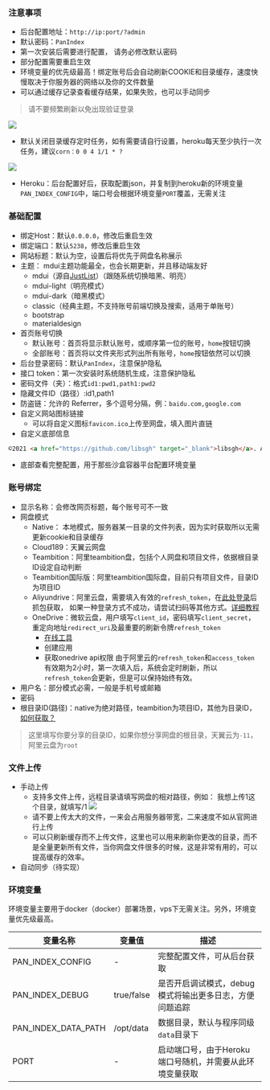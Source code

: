 ### 注意事项
- 后台配置地址：`http://ip:port/?admin`
- 默认密码：`PanIndex`
- 第一次安装后需要进行配置， 请务必修改默认密码
- 部分配置需要重启生效
- 环境变量的优先级最高！绑定账号后会自动刷新COOKIE和目录缓存，速度快慢取决于你服务器的网络以及你的文件数量
- 可以通过缓存记录查看缓存结果，如果失败，也可以手动同步
> 请不要频繁刷新以免出现验证登录

![](_images/cache-record.png)
- 默认关闭目录缓存定时任务，如有需要请自行设置，heroku每天至少执行一次任务，建议`corn：0 0 4 1/1 * ?`

![](_images/cron.png)

- Heroku：后台配置好后，获取配置json，并复制到heroku新的环境变量`PAN_INDEX_CONFIG`中，端口号会根据环境变量`PORT`覆盖，无需关注

### 基础配置
* 绑定Host：默认`0.0.0.0`，修改后重启生效
* 绑定端口：默认`5238`，修改后重启生效
* 网站标题：默认为空，设置后将优先于网盘名称展示
* 主题： mdui主题功能最全，也会长期更新，并且移动端友好
    * mdui（源自[JustList](https://github.com/txperl/JustList)）（跟随系统切换暗黑、明亮）
    * mdui-light（明亮模式）
    * mdui-dark（暗黑模式）
    * classic（经典主题，不支持账号前端切换及搜索，适用于单账号）
    * bootstrap
    * materialdesign
* 首页账号切换
    * 默认账号：首页将显示默认账号，或顺序第一位的账号，`home`按钮切换
    * 全部账号：首页将以文件夹形式列出所有账号，`home`按钮依然可以切换
* 后台登录密码：默认`PanIndex`，注意保护隐私
* 接口 token：第一次安装时系统随机生成，注意保护隐私
* 密码文件（夹）：格式`id1:pwd1,path1:pwd2`
* 隐藏文件ID（路径）:id1,path1
* 防盗链：允许的 Referrer，多个逗号分隔，例：`baidu.com,google.com`
* 自定义网站图标链接
    * 可以将自定义图标`favicon.ico`上传至网盘，填入图片直链
* 自定义底部信息

```html
©2021 <a href="https://github.com/libsgh" target="_blank">libsgh</a>. All rights reserved.
```
* 底部查看完整配置，用于那些沙盒容器平台配置环境变量

### 账号绑定
- 显示名称：会修改网页标题，每个账号可不一致
- 网盘模式
    - Native： 本地模式，服务器某一目录的文件列表，因为实时获取所以无需更新cookie和目录缓存
    - Cloud189：天翼云网盘
    - Teambition：阿里teambition盘，包括个人网盘和项目文件，依据根目录ID设定自动判断
    - Teambition国际版：阿里teambition国际盘，目前只有项目文件，目录ID为项目ID
    - Aliyundrive：阿里云盘，需要填入有效的`refresh_token`，在[此处登录](https://passport.aliyundrive.com/mini_login.htm?lang=zh_cn&appName=aliyun_drive&appEntrance=web)后抓包获取，
        如果一种登录方式不成功，请尝试扫码等其他方式。[详细教程](https://blog.deepfal.cn/index.php/archives/890)
    - OneDrive：微软云盘，用户填写`client_id`，密码填写`client_secret`，重定向地址`redirect_uri`及最重要的刷新令牌`refresh_token`
        - [在线工具](https://mgaa.noki.workers.dev/)
        - 创建应用
        - 获取onedrive api权限
    由于阿里云的`refresh_token`和`access_token`有效期为2小时，第一次填入后，系统会定时刷新，所以`refresh_token`会更新，但是可以保持始终有效。
- 用户名：部分模式必需，一般是手机号或邮箱
- 密码
- 根目录ID(路径)：native为绝对路径，teambition为项目ID，其他为目录ID，[如何获取？](https://libsgh.github.io/PanIndex/#/question?id=%e5%a6%82%e4%bd%95%e8%8e%b7%e5%8f%96%e7%9b%ae%e5%bd%95id%ef%bc%9f)
> 这里填写你要分享的目录ID，如果你想分享网盘的根目录，天翼云为`-11`，阿里云盘为`root`

### 文件上传
* 手动上传
    * 支持多文件上传，远程目录请填写网盘的相对路径，例如：
        我想上传1这个目录，就填写/1
    ![](_images/upload-remote-dir.jpg)
    * 请不要上传太大的文件，一来会占用服务器带宽，二来速度不如从官网进行上传
    * 可以只刷新缓存而不上传文件，这里也可以用来刷新你更改的目录，而不是全量更新所有文件，当你网盘文件很多的时候，这是非常有用的，可以提高缓存的效率。
* 自动同步（待实现）

### 环境变量

环境变量主要用于docker（docker）部署场景，vps下无需关注。另外，环境变量优先级最高。

| 变量名称            | 变量值     | 描述                                                     |
| ------------------- | ---------- | -------------------------------------------------------- |
| PAN_INDEX_CONFIG    | -          | 完整配置文件，可从后台获取                               |
| PAN_INDEX_DEBUG     | true/false | 是否开启调试模式，debug模式将输出更多日志，方便问题追踪  |
| PAN_INDEX_DATA_PATH | /opt/data  | 数据目录，默认与程序同级`data`目录下                     |
| PORT                | -          | 启动端口号，由于Heroku端口号随机，并需要从此环境变量获取 |

